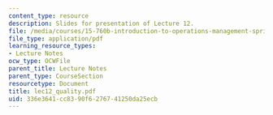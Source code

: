 ```yaml
---
content_type: resource
description: Slides for presentation of Lecture 12.
file: /media/courses/15-760b-introduction-to-operations-management-spring-2004/336e3641cc8390f6276741250da25ecb_lec12_quality.pdf
file_type: application/pdf
learning_resource_types:
- Lecture Notes
ocw_type: OCWFile
parent_title: Lecture Notes
parent_type: CourseSection
resourcetype: Document
title: lec12_quality.pdf
uid: 336e3641-cc83-90f6-2767-41250da25ecb
---
```

